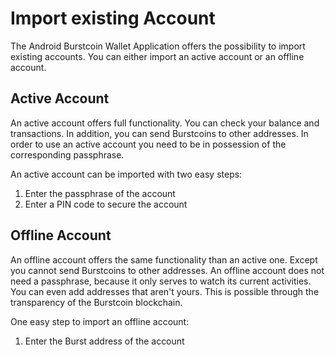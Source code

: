 # Import existing Account

The Android Burstcoin Wallet Application offers the possibility to import existing accounts. You can either import an active account or an offline account.

## Active Account

An active account offers full functionality. You can check your balance and transactions. In addition, you can send Burstcoins to other addresses. In order to use an active account you need to be in possession of the corresponding passphrase.

An active account can be imported with two easy steps:

1. Enter the passphrase of the account
2. Enter a PIN code to secure the account

## Offline Account

An offline account offers the same functionality than an active one. Except you cannot send Burstcoins to other addresses. An offline account does not need a passphrase, because it only serves to watch its current activities. You can even add addresses that aren't yours. This is possible through the transparency of the Burstcoin blockchain.

One easy step to import an offline account:

1. Enter the Burst address of the account
